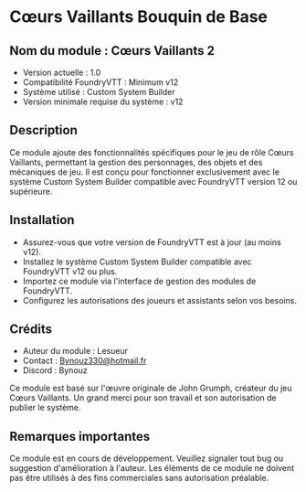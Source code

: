 # Cœurs Vaillants Bouquin de Base

## Nom du module : Cœurs Vaillants 2
* Version actuelle : 1.0
* Compatibilité FoundryVTT : Minimum v12
* Système utilisé : Custom System Builder
* Version minimale requise du système : v12

## Description

Ce module ajoute des fonctionnalités spécifiques pour le jeu de rôle Cœurs Vaillants, permettant la gestion des personnages, des objets et des mécaniques de jeu. 
Il est conçu pour fonctionner exclusivement avec le système Custom System Builder compatible avec FoundryVTT version 12 ou supérieure.

## Installation

* Assurez-vous que votre version de FoundryVTT est à jour (au moins v12).
* Installez le système Custom System Builder compatible avec FoundryVTT v12 ou plus.
* Importez ce module via l'interface de gestion des modules de FoundryVTT.
* Configurez les autorisations des joueurs et assistants selon vos besoins.

## Crédits

* Auteur du module : Lesueur
* Contact : Bynouz330@hotmail.fr
* Discord : Bynouz

Ce module est basé sur l'œuvre originale de John Grumph, créateur du jeu Cœurs Vaillants. 
Un grand merci pour son travail et son autorisation de publier le système.

## Remarques importantes

Ce module est en cours de développement. Veuillez signaler tout bug ou suggestion d'amélioration à l'auteur.
Les éléments de ce module ne doivent pas être utilisés à des fins commerciales sans autorisation préalable.
